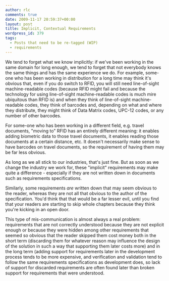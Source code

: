 ```yaml
---
author: rlc
comments: true
date: 2009-11-17 20:59:37+00:00
layout: post
title: Implicit, Contextual Requirements
wordpress_id: 379
tags:
  - Posts that need to be re-tagged (WIP)
  - requirements
---
```


We tend to forget what we know implicitly: if we've been working in the same domain for long enough, we tend to forget that not everybody knows the same things and has the same experience we do. For example, some-one who has been working in distribution for a long time may think it's obvious that, even if you do switch to RFID, you will still need line-of-sight machine-readable codes (because RFID might fail and because the technology for using line-of-sight machine-readable codes is much mire ubiquitous than RFID is) and when they think of line-of-sight machine-readable codes, they think of barcodes and, depending on what and where they distribute, they might think of Data Matrix codes, UPC-12 codes, or any number of other barcodes.

<!--more-->

For some-one who has been working in a different field, e.g. travel documents, "moving to" RFID has an entirely different meaning: it enables adding biometric data to those travel documents, it enables reading those documents at a certain distance, etc. It doesn't necessarily make sense to have barcodes on travel documents, so the requirement of having them may be far less obvious.

As long as we all stick to our industries, that's just fine. But as soon as we change the industry we work for, these "implicit" requirements may make quite a difference - especially if they are not written down in documents such as requirements specifications.

Similarly, some requirements _are_ written down that may seem obvious to the reader, whereas they are not all that obvious to the author of the specification. You'd think that that would be a far lesser evil, until you find that your readers are starting to skip whole chapters because they think you're kicking in an open door.

This type of mis-communication is almost always a real problem: requirements that are not correctly understood because they are not explicit enough or because they were hidden among other requirements that seemed so obvious that the reader skipped them cost money both in the short term (discarding them for whatever reason may influence the design of the solution in such a way that supporting them later costs more) and in the long term (adding support for requirements later in the development process tends to be more expensive, and verification and validation tend to follow the same requirements specifications as development does, so lack of support for discarded requirements are often found later than broken support for requirements that were understood.
